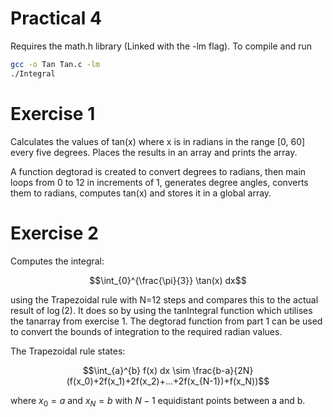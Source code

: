 # Practical 4

Requires the math.h library (Linked with the -lm flag). To compile and run

```bash
gcc -o Tan Tan.c -lm
./Integral
```

# Exercise 1

Calculates the values of tan(x) where x is in radians in the range [0, 60] every five degrees. Places the results in an array and prints the array. 

A function degtorad is created to convert degrees to radians, then main loops from 0 to 12 in increments of 1, generates degree angles, converts them to radians, computes tan(x) and stores it in a global array.

# Exercise 2

Computes the integral:

```math
\int_{0}^{\frac{\pi}{3}} \tan(x) dx
```
using the Trapezoidal rule with N=12 steps and compares this to the actual result of $\log(2)$. It does so by using the tanIntegral function which utilises the tanarray from exercise 1. The degtorad function from part 1 can be used to convert the bounds of integration to the required radian values.

The Trapezoidal rule states:

```math
\int_{a}^{b} f(x) dx \sim \frac{b-a}{2N} (f(x_0)+2f(x_1)+2f(x_2)+...+2f(x_{N-1})+f(x_N))
```
where $x_0=a$ and $x_N=b$ with $N-1$ equidistant points between a and b.
